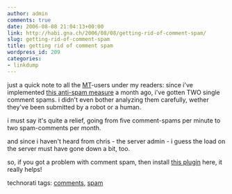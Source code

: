 ```yaml
---
author: admin
comments: true
date: 2006-08-08 21:04:13+00:00
link: http://habi.gna.ch/2006/08/08/getting-rid-of-comment-spam/
slug: getting-rid-of-comment-spam
title: getting rid of comment spam
wordpress_id: 209
categories:
- linkdump
---
```



just a quick note to all the [MT](http://www.sixapart.com/movabletype/)-users under my readers: since i've implemented [this anti-spam measure](http://habi.gna.ch/blog/archives/000802.html) a month ago, i've gotten TWO single comment spams. i didn't even bother analyzing them carefully, wether they've been submitted by a robot or a human.



i must say it's quite a relief, going from five comment-spams per minute to two spam-comments per month.
  
and since i haven't heard from chris - the server admin - i guess the load on the server must have gone down a bit, too.



so, if you got a problem with comment spam, then install [this plugin](http://alogblog.com/movabletype/plugins/ccode_and_tcode_for_blocking_commenttrackback_spam_for_mt_32/) here, it really helps!





technorati tags: [comments](http://www.technorati.com/tag/comments), [spam](http://www.technorati.com/tag/spam)
